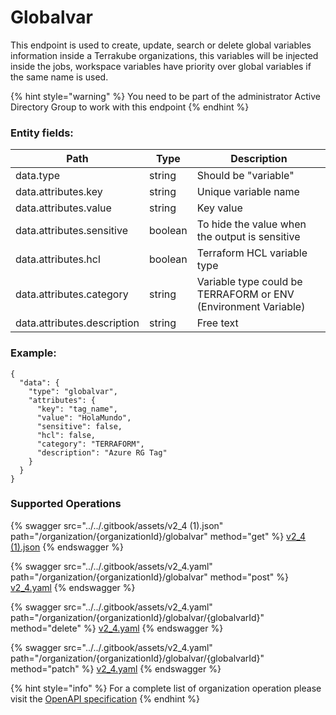 # Globalvar

This endpoint is used to create, update, search or delete global variables information inside a Terrakube organizations, this variables will be injected inside the jobs, workspace variables have priority over global variables if the same name is used.

{% hint style="warning" %}
You need to be part of the administrator Active Directory Group to work with this endpoint
{% endhint %}

### Entity fields:

| Path                        | Type    | Description                                                    |
| --------------------------- | ------- | -------------------------------------------------------------- |
| data.type                   | string  | Should be "variable"                                           |
| data.attributes.key         | string  | Unique variable name                                           |
| data.attributes.value       | string  | Key value                                                      |
| data.attributes.sensitive   | boolean | To hide the value when the output is sensitive                 |
| data.attributes.hcl         | boolean | Terraform HCL variable type                                    |
| data.attributes.category    | string  | Variable type could be TERRAFORM or ENV (Environment Variable) |
| data.attributes.description | string  | Free text                                                      |

### Example:

```
{
  "data": {
    "type": "globalvar",
    "attributes": {
      "key": "tag_name",
      "value": "HolaMundo",
      "sensitive": false,
      "hcl": false,
      "category": "TERRAFORM",
      "description": "Azure RG Tag"
    }
  }
}
```

### Supported Operations

{% swagger src="../../.gitbook/assets/v2_4 (1).json" path="/organization/{organizationId}/globalvar" method="get" %}
[v2_4 (1).json](<../../.gitbook/assets/v2_4 (1).json>)
{% endswagger %}

{% swagger src="../../.gitbook/assets/v2_4.yaml" path="/organization/{organizationId}/globalvar" method="post" %}
[v2_4.yaml](../../.gitbook/assets/v2_4.yaml)
{% endswagger %}

{% swagger src="../../.gitbook/assets/v2_4.yaml" path="/organization/{organizationId}/globalvar/{globalvarId}" method="delete" %}
[v2_4.yaml](../../.gitbook/assets/v2_4.yaml)
{% endswagger %}

{% swagger src="../../.gitbook/assets/v2_4.yaml" path="/organization/{organizationId}/globalvar/{globalvarId}" method="patch" %}
[v2_4.yaml](../../.gitbook/assets/v2_4.yaml)
{% endswagger %}

{% hint style="info" %}
For a complete list of organization operation please visit the [OpenAPI specification](https://github.com/AzBuilder/terrakube-server/tree/main/openapi-spec)
{% endhint %}
